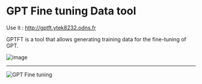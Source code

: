 # GPT Fine tuning Data tool

Use it : http://gptft.ytek8232.odns.fr

GPTFT is a tool that allows generating training data for the fine-tuning of GPT.

![image](https://github.com/Gnol86/GPTFT/assets/24519929/63dd3dde-1789-4a15-9a7b-f4504996bab9)

---

![GPT Fine tuning](https://github.com/Gnol86/GPTFT/assets/24519929/806e4c30-003a-4341-86d5-90db29602427)
